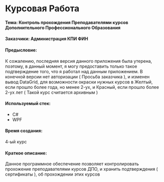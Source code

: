 # Курсовая Работа 

#### Тема: Контроль прохождения Преподавателями курсов Дополнительного Профессионального Образования

#### Заказчики: Администрация КПИ ФИН

#### Предысловие: 
К сожалению, последняя версия данного приложения была утерена, поэтому, в данный момент, я могу предоставить только такое подтверждение того, что я работал над данным приложением. В конечной версии нет авторизации ( Просьба заказчика ), и изменен вывод DataGrid, для возможности окраски нужных курсов в Желтый, если прошло более года, но менее 2-ух, и Красный, если прошло более 2-ух лет ( Такой курс считается архивным )

#### Используемый стек:
- C#
- WPF

#### Время создания: 
4-ый курс

#### Краткое описание: 
Данное программное обеспечение позволяет контролировать прохожение преподавателями курсов ДПО, и хранить подтверждения (  сертификаты ), об прохождении этих курсов
